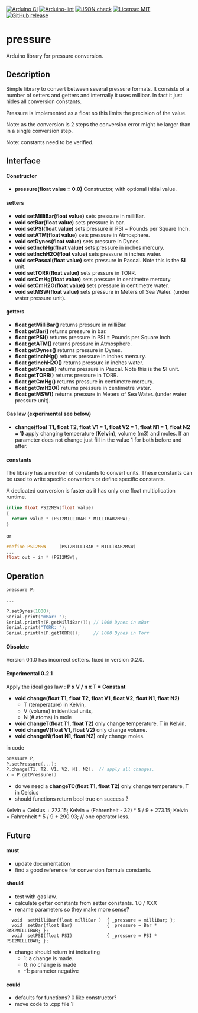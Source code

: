 
[![Arduino CI](https://github.com/RobTillaart/pressure/workflows/Arduino%20CI/badge.svg)](https://github.com/marketplace/actions/arduino_ci)
[![Arduino-lint](https://github.com/RobTillaart/pressure/actions/workflows/arduino-lint.yml/badge.svg)](https://github.com/RobTillaart/pressure/actions/workflows/arduino-lint.yml)
[![JSON check](https://github.com/RobTillaart/pressure/actions/workflows/jsoncheck.yml/badge.svg)](https://github.com/RobTillaart/pressure/actions/workflows/jsoncheck.yml)
[![License: MIT](https://img.shields.io/badge/license-MIT-green.svg)](https://github.com/RobTillaart/pressure/blob/master/LICENSE)
[![GitHub release](https://img.shields.io/github/release/RobTillaart/pressure.svg?maxAge=3600)](https://github.com/RobTillaart/pressure/releases)


# pressure

Arduino library for pressure conversion.


## Description

Simple library to convert between several pressure formats.
It consists of a number of setters and getters and internally it uses millibar. 
In fact it just hides all conversion constants.

Pressure is implemented as a float so this limits the precision of the value.

Note: as the conversion is 2 steps the conversion error might be larger than in a single conversion step.

Note: constants need to be verified.


## Interface


#### Constructor

- **pressure(float value = 0.0)** Constructor, with optional initial value.


#### setters

- **void setMilliBar(float value)** sets pressure in milliBar.
- **void setBar(float value)** sets pressure in bar.
- **void setPSI(float value)** sets pressure in PSI = Pounds per Square Inch.
- **void setATM(float value)** sets pressure in Atmosphere.
- **void setDynes(float value)** sets pressure in Dynes.
- **void setInchHg(float value)** sets pressure in inches mercury.
- **void setInchH2O(float value)** sets pressure in inches water.
- **void setPascal(float value)** sets pressure in Pascal. Note this is the **SI** unit.
- **void setTORR(float value)** sets pressure in TORR.
- **void setCmHg(float value)** sets pressure in centimetre mercury.
- **void setCmH2O(float value)** sets pressure in centimetre water.
- **void setMSW(float value)** sets pressure in Meters of Sea Water. (under water pressure unit).


#### getters

- **float getMilliBar()** returns pressure in milliBar.
- **float getBar()** returns pressure in bar.
- **float getPSI()** returns pressure in PSI = Pounds per Square Inch.
- **float getATM()** returns pressure in Atmosphere.
- **float getDynes()** returns pressure in Dynes.
- **float getInchHg()** returns pressure in inches mercury.
- **float getInchH2O()** returns pressure in inches water.
- **float getPascal()** returns pressure in Pascal. Note this is the **SI** unit.
- **float getTORR()** returns pressure in TORR.
- **float getCmHg()** returns pressure in centimetre mercury.
- **float getCmH2O()** returns pressure in centimetre water.
- **float getMSW()** returns pressure in Meters of Sea Water. (under water pressure unit).


#### Gas law (experimental see below)

- **change(float T1, float T2, float V1 = 1, float V2 = 1, float N1 = 1, float N2 = 1)**
apply changing temperature (**Kelvin**), volume (m3) and moles. If an parameter does not change
just fill in the value 1 for both before and after.


#### constants

The library has a number of constants to convert units.
These constants can be used to write specific convertors or define specific constants.

A dedicated conversion is faster as it has only one float multiplication runtime.


```cpp
inline float PSI2MSW(float value)
{
  return value * (PSI2MILLIBAR * MILLIBAR2MSW);
}
```

or
```cpp 
#define PSI2MSW     (PSI2MILLIBAR * MILLIBAR2MSW)
...
float out = in * (PSI2MSW);
```



## Operation

```cpp
pressure P;

...

P.setDynes(1000);
Serial.print("mBar: ");
Serial.println(P.getMilliBar()); // 1000 Dynes in mBar
Serial.print("TORR: ");
Serial.println(P.getTORR());     // 1000 Dynes in Torr
```

#### Obsolete

Version 0.1.0 has incorrect setters. fixed in version 0.2.0.


#### Experimental 0.2.1

Apply the ideal gas law : **P x V / n x T = Constant**

- **void change(float T1, float T2, float V1, float V2, float N1, float N2)**
  - T (temperature) in Kelvin,
  - V (volume) in identical units, 
  - N (# atoms) in mole
- **void changeT(float T1, float T2)** only change temperature. T in Kelvin.
- **void changeV(float V1, float V2)** only change volume.
- **void changeN(float N1, float N2)** only change moles.

in code
```cpp
pressure P;    
P.setPressure(...);
P.change(T1, T2, V1, V2, N1, N2);  // apply all changes.  
x = P.getPressure()
```

- do we need a **changeTC(float T1, float T2)** only change temperature, T in Celsius
- should functions return bool true on success ?

Kelvin = Celsius + 273.15;
Kelvin = (Fahrenheit - 32) \* 5 / 9 + 273.15;
Kelvin = Fahrenheit \* 5 / 9 + 290.93;  // one operator less.


## Future

#### must
- update documentation
- find a good reference for conversion formula constants.


#### should
- test with gas law.
- calculate getter constants from setter constants.    1.0 / XXX
- rename parameters so they make more sense?
```
  void  setMilliBar(float milliBar )  { _pressure = milliBar; };
  void  setBar(float Bar)             { _pressure = Bar * BAR2MILLIBAR; };
  void  setPSI(float PSI)             { _pressure = PSI * PSI2MILLIBAR; };
```
- change should return int indicating 
  -  1: a change is made.
  -  0: no change is made
  - -1: parameter negative


#### could
- defaults for functions?  0 like constructor?
- move code to .cpp file ?
